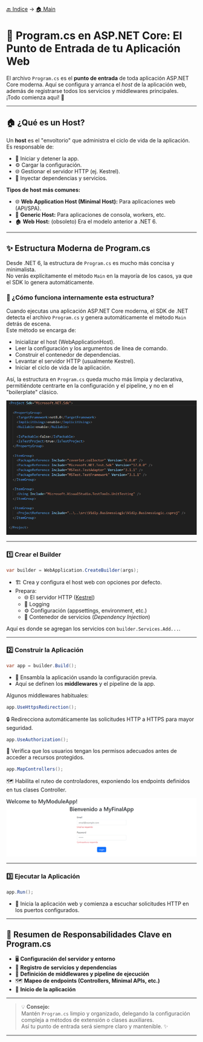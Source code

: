 [🔙 Indice](https://github.com/IngSoft-DA2/DA2-Tecnologia/tree/web-api?tab=readme-ov-file#indice) → [🏠 Main](https://github.com/IngSoft-DA2/DA2-Tecnologia/tree/main?tab=readme-ov-file#da2-tecnologia--dise)

# 🏁 Program.cs en ASP.NET Core: El Punto de Entrada de tu Aplicación Web

El archivo `Program.cs` es el **punto de entrada** de toda aplicación ASP.NET Core moderna. Aquí se configura y arranca el *host* de la aplicación web, además de registrarse todos los servicios y middlewares principales.  
¡Todo comienza aquí! 🚦

---

## 🏠 ¿Qué es un Host?

Un **host** es el "envoltorio" que administra el ciclo de vida de la aplicación. Es responsable de:

- 🚦 Iniciar y detener la app.
- ⚙️ Cargar la configuración.
- 🌐 Gestionar el servidor HTTP (ej. Kestrel).
- 🧩 Inyectar dependencias y servicios.

**Tipos de host más comunes:**
- 🌐 **Web Application Host (Minimal Host):** Para aplicaciones web (API/SPA).
- 🧰 **Generic Host:** Para aplicaciones de consola, workers, etc.
- 🏚️ **Web Host:** (obsoleto) Era el modelo anterior a .NET 6.

---

## ✨ Estructura Moderna de Program.cs

Desde .NET 6, la estructura de `Program.cs` es mucho más concisa y minimalista.  
No verás explícitamente el método `Main` en la mayoría de los casos, ya que el SDK lo genera automáticamente.

### 🧠 ¿Cómo funciona internamente esta estructura?

Cuando ejecutas una aplicación ASP.NET Core moderna, el SDK de .NET detecta el archivo `Program.cs` y genera automáticamente el método `Main` detrás de escena.  
Este método se encarga de:

- Inicializar el host (WebApplicationHost).
- Leer la configuración y los argumentos de línea de comando.
- Construir el contenedor de dependencias.
- Levantar el servidor HTTP (usualmente Kestrel).
- Iniciar el ciclo de vida de la aplicación.

Así, la estructura en `Program.cs` queda mucho más limpia y declarativa, permitiéndote centrarte en la configuración y el pipeline, y no en el "boilerplate" clásico.

<p align="center">
  <img src="images/image-12.png"/>
</p>

---

### 1️⃣ Crear el Builder

```csharp
var builder = WebApplication.CreateBuilder(args);
```

- 🏗️ Crea y configura el host web con opciones por defecto.
- Prepara:
  - 🌐 El servidor HTTP ([Kestrel](https://github.com/daniel18acevedo/DA2-Tecnologia/blob/web-api/kestrel.md))
  - 📝 Logging
  - ⚙️ Configuración (appsettings, environment, etc.)
  - 🧩 Contenedor de servicios (*Dependency Injection*)

Aquí es donde se agregan los servicios con `builder.Services.Add...`.

---

### 2️⃣ Construir la Aplicación

```csharp
var app = builder.Build();
```

- 🔨 Ensambla la aplicación usando la configuración previa.
- Aquí se definen los **middlewares** y el pipeline de la app.

Algunos middlewares habituales:

```csharp
app.UseHttpsRedirection();
```
🔒 Redirecciona automáticamente las solicitudes HTTP a HTTPS para mayor seguridad.

```csharp
app.UseAuthorization();
```
🔑 Verifica que los usuarios tengan los permisos adecuados antes de acceder a recursos protegidos.

```csharp
app.MapControllers();
```
🗺️ Habilita el ruteo de controladores, exponiendo los endpoints definidos en tus clases Controller.

<p align="center">
  <img src="images/image-13.png"/>
</p>

---

### 3️⃣ Ejecutar la Aplicación

```csharp
app.Run();
```
- 🚀 Inicia la aplicación web y comienza a escuchar solicitudes HTTP en los puertos configurados.

---

## 📌 Resumen de Responsabilidades Clave en Program.cs

- 🖥️ **Configuración del servidor y entorno**
- 🧩 **Registro de servicios y dependencias**
- 🔄 **Definición de middlewares y pipeline de ejecución**
- 🗺️ **Mapeo de endpoints (Controllers, Minimal APIs, etc.)**
- 🚦 **Inicio de la aplicación**

---

> 💡 **Consejo:**  
> Mantén `Program.cs` limpio y organizado, delegando la configuración compleja a métodos de extensión o clases auxiliares.  
> Así tu punto de entrada será siempre claro y mantenible. ✨

---
